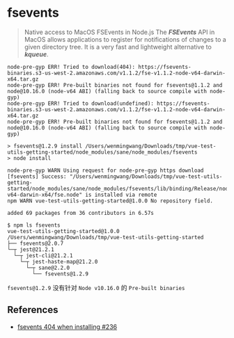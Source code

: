 # fsevents

> Native access to MacOS FSEvents in Node.js
> The ***FSEvents*** API in MacOS allows applications to register for notifications of changes to a given directory tree. It is a very fast and lightweight alternative to ***kqueue***.


```
node-pre-gyp ERR! Tried to download(404): https://fsevents-binaries.s3-us-west-2.amazonaws.com/v1.1.2/fse-v1.1.2-node-v64-darwin-x64.tar.gz
node-pre-gyp ERR! Pre-built binaries not found for fsevents@1.1.2 and node@10.16.0 (node-v64 ABI) (falling back to source compile with node-gyp)
node-pre-gyp ERR! Tried to download(undefined): https://fsevents-binaries.s3-us-west-2.amazonaws.com/v1.1.2/fse-v1.1.2-node-v64-darwin-x64.tar.gz
node-pre-gyp ERR! Pre-built binaries not found for fsevents@1.1.2 and node@10.16.0 (node-v64 ABI) (falling back to source compile with node-gyp)
```


```
> fsevents@1.2.9 install /Users/wenmingwang/Downloads/tmp/vue-test-utils-getting-started/node_modules/sane/node_modules/fsevents
> node install

node-pre-gyp WARN Using request for node-pre-gyp https download
[fsevents] Success: "/Users/wenmingwang/Downloads/tmp/vue-test-utils-getting-started/node_modules/sane/node_modules/fsevents/lib/binding/Release/node-v64-darwin-x64/fse.node" is installed via remote
npm WARN vue-test-utils-getting-started@1.0.0 No repository field.

added 69 packages from 36 contributors in 6.57s
```


```
$ npm ls fsevents
vue-test-utils-getting-started@1.0.0 /Users/wenmingwang/Downloads/tmp/vue-test-utils-getting-started
├── fsevents@2.0.7
└─┬ jest@21.2.1
  └─┬ jest-cli@21.2.1
    └─┬ jest-haste-map@21.2.0
      └─┬ sane@2.2.0
        └── fsevents@1.2.9
```

```fsevents@1.2.9``` 没有针对 ```Node v10.16.0``` 的 ```Pre-built binaries```

## References

* [fsevents 404 when installing #236](https://github.com/fsevents/fsevents/issues/236)